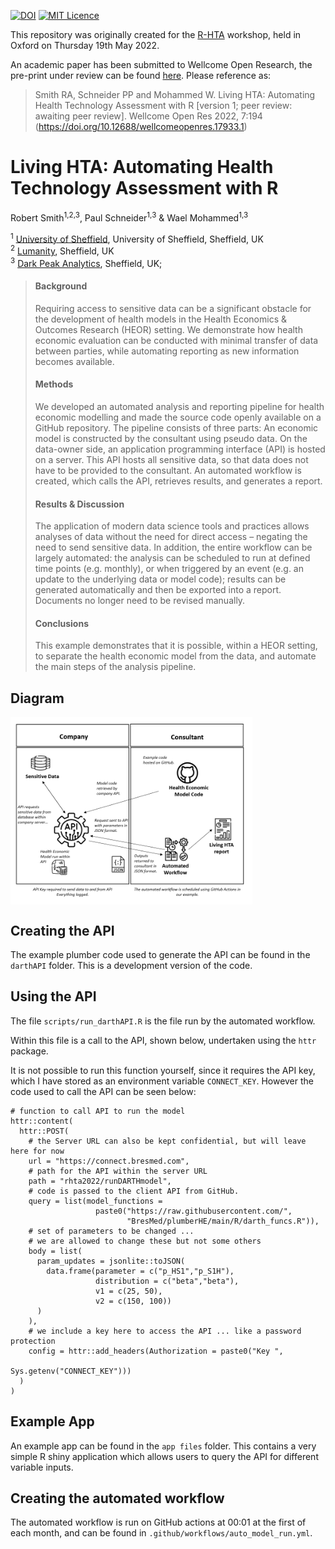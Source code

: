 [![DOI](https://zenodo.org/badge/481174680.svg)](https://zenodo.org/badge/latestdoi/481174680)
[![MIT Licence](https://badges.frapsoft.com/os/mit/mit.png?v=103)](https://opensource.org/licenses/mit-license.php)

This repository was originally created for the [R-HTA](https://r-hta.org/) workshop, held in Oxford on Thursday 19th May 2022.

An academic paper has been submitted to Wellcome Open Research, the pre-print under review can be found [here](https://wellcomeopenresearch.org/articles/7-194/v1#ref-6). Please reference as:

>Smith RA, Schneider PP and Mohammed W. Living HTA: Automating Health Technology Assessment with R [version 1; peer review: awaiting peer review]. Wellcome Open Res 2022, 7:194 (https://doi.org/10.12688/wellcomeopenres.17933.1)

# **Living HTA: Automating Health Technology Assessment with R**

Robert Smith<sup>1,2,3</sup>, Paul Schneider<sup>1,3</sup> & Wael Mohammed<sup>1,3</sup>

<sup>1</sup> [University of Sheffield](https://www.sheffield.ac.uk/scharr), University of Sheffield, Sheffield, UK   
<sup>2</sup> [Lumanity](https://lumanity.com/), Sheffield, UK    
<sup>3</sup> [Dark Peak Analytics](https://darkpeakanalytics.com/), Sheffield, UK;

>#### **Background**
>
>Requiring access to sensitive data can be a significant obstacle for the development of health models in the Health Economics & Outcomes Research (HEOR) setting. We demonstrate how health economic evaluation can be conducted with minimal transfer of data between parties, while automating reporting as new information becomes available.
>
>#### **Methods**
>
>We developed an automated analysis and reporting pipeline for health economic modelling and made the source code openly available on a GitHub repository. The pipeline consists of three parts: An economic model is constructed by the consultant using pseudo data. On the data-owner side, an application programming interface (API) is hosted on a server. This API hosts all sensitive data, so that data does not have to be provided to the consultant. An automated workflow is created, which calls the API, retrieves results, and generates a report.
>
>#### **Results & Discussion**
>
>The application of modern data science tools and practices allows analyses of data without the need for direct access – negating the need to send sensitive data. In addition, the entire workflow can be largely automated: the analysis can be scheduled to run at defined time points (e.g. monthly), or when triggered by an event (e.g. an update to the underlying data or model code); results can be generated automatically and then be exported into a report. Documents no longer need to be revised manually.
>
>#### **Conclusions**
>
>This example demonstrates that it is possible, within a HEOR setting, to separate the health economic model from the data, and automate the main steps of the analysis pipeline.


## Diagram
<img src='app_files/www/process_diagram.PNG' height="300" align="center"/>


## Creating the API

The example plumber code used to generate the API can be found in the `darthAPI` folder. This is a development version of the code.

## Using the API

The file `scripts/run_darthAPI.R` is the file run by the automated workflow.

Within this file is a call to the API, shown below, undertaken using the `httr` package.

It is not possible to run this function yourself, since it requires the API key, which I have stored as an environment variable `CONNECT_KEY`. However the code used to call the API can be seen below:

```
# function to call API to run the model
httr::content(
  httr::POST(
    # the Server URL can also be kept confidential, but will leave here for now 
    url = "https://connect.bresmed.com",
    # path for the API within the server URL
    path = "rhta2022/runDARTHmodel",
    # code is passed to the client API from GitHub.
    query = list(model_functions = 
                   paste0("https://raw.githubusercontent.com/",
                          "BresMed/plumberHE/main/R/darth_funcs.R")),
    # set of parameters to be changed ... 
    # we are allowed to change these but not some others
    body = list(
      param_updates = jsonlite::toJSON(
        data.frame(parameter = c("p_HS1","p_S1H"),
                   distribution = c("beta","beta"),
                   v1 = c(25, 50),
                   v2 = c(150, 100))
      )
    ),
    # we include a key here to access the API ... like a password protection
    config = httr::add_headers(Authorization = paste0("Key ", 
                                                      Sys.getenv("CONNECT_KEY")))
  )
)

```

## Example App

An example app can be found in the `app files` folder. This contains a very simple R shiny application which allows users to query the API for different variable inputs.


## Creating the automated workflow

The automated workflow is run on GitHub actions at 00:01 at the first of each month, and can be found in `.github/workflows/auto_model_run.yml`.

